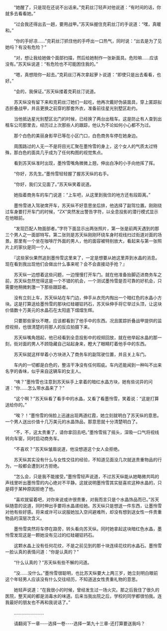 <div class="read-content j_readContent" id="">
                <p>　　“她醒了，只是现在还说不出话来。”克莉丝汀轻声对他说道：“有时间的话，你就多去看看她。”<p>　　“过会我还得出去一趟，要用战甲。”苏天纵握住克莉丝汀的手说道：“嘿，真暖和。”<p>　　“你的手好凉……”克莉丝汀抓住他的手呼出一口热气，同时说：“出去是为了见她吗？有没有危险？”<p>　　“对，想让我给她做个面部扫描，然后给她制作一张新面具。危险嘛……应该没有。”苏天纵说道：“有危险也不可能困住我的。”<p>　　“嗯，真想陪你一起去。”克莉丝汀再次拿起萝卜说道：“即使只是出去看看，也好。”<p>　　“会的，我保证。”苏天纵搂着克莉丝汀说道。<p>　　苏天纵没有留下来和克莉丝汀她们一起吃，他再次戴好伪装面具，穿上匿踪拟态折叠战甲，并且更换之前穿的那套外衣，准备前往星光别墅区赴约。<p>　　当他抵达星光别墅区北门的时候，已经换了两台出租车。这是防止有人查到出租车公司那里去，经历过上次那些人的跟踪，他认为不论如何小心都不为过。<p>　　那个白色的美丽身影早已等在小区门口，白色商务车停在她身边。<p>　　周围路过的人无一不是将目光汇聚在墨怜雪的身上，这个女人的气质太过特殊，那白色的面具几乎成为了任何构图的视觉焦点。<p>　　看到苏天纵准时出现，墨怜雪嘴角微微上翘，伸出白净的小手向他挥了挥。<p>　　“你好，苏先生。”墨怜雪轻轻握了握苏天纵的右手。<p>　　“你好，我们又见面了。”苏天纵笑着说道。<p>　　她指着商务车的车门说道：“上车吧，从这里到我住的地方还有段距离。”<p>　　墨怜雪进入驾驶席开车，苏天纵不好意思坐后排，他选择了副驾位置。刚刚绕过车身要打开车门的时候，“ZX”突然发出警告字符，以全息投影的潜行模式显示在他眼前。<p>　　“发现匹配人物面部者。”字符下面显示出两张照片，第一张是前两天遇到的那三个男人之一面部特写。第二张则是苏天纵刚刚环绕车身时视线扫过街道对面的场景。那里有一个坐在咖啡厅外面的男人，他的面容被特别放大，看起来与第一张照片上的家伙是同一个人。<p>　　『这些家伙果然追到墨怜雪这里来了，一定是想要从她这里弄到水晶的消息。现在看到我出现他们会做出什么事来呢？会不会直接动手抢？』<p>　　苏天纵一边想着这些问题，一边慢慢打开车门。就在他准备抬脚迈进商务车之前，苏天纵忽然觉得这是一个不错的机会，一个测试墨怜雪是否可靠的好机会，只需要他稍微刺激一下那些跟踪者。<p>　　没有立刻上车，苏天纵站在车门边，伸手从衣兜内掏出一个暗红色的水晶小方块。这是打算送给墨怜雪的那块红硅硼铝钙石，苏天纵伸手将它举过头顶，让这块价值数十万美元的水晶石在太阳底下熠熠生辉。<p>　　只要那些家伙不瞎，应该都看到了他手中的东西。况且匿踪折叠战甲提供的监控视频，也很清楚的将那人的反应拍摄下来。<p>　　苏天纵嘴角翘起，他已经看到全息投影中的视频回放，就在他举起水晶的那一刻，街对面的男人不顾隐藏自己站起身来，瞪大了眼睛盯着他手中的东西。<p>　　苏天纵就这样举着小方块进入了商务车的副驾驶位置，并且关上车门。<p>　　车内的一切都是白色的，整洁干净没有任何瑕疵。车内还能闻到一种叫不出来名字的香味，似乎来自这辆车的女主人。<p>　　“咦？”墨怜雪也注意到苏天纵手上拿着的暗红水晶方块，她有些诧异的问道：“你……怎么带水晶来了？”<p>　　“这个啊？”苏天纵看了看手中的水晶，又看了看墨怜雪，笑着说：“这是打算送给你的。”<p>　　“唉？！”墨怜雪的俏脸上迅速出现两道红霞，她立刻就明白了苏天纵的意思。一个男人送出价值十几万美元的水晶饰品，那意思就十分清楚明白了。<p>　　“不，不，这太贵重了，请你拿回去吧。”墨怜雪摇了摇头，深吸一口气将视线转向车窗，同时启动商务车。<p>　　“不喜欢？”苏天纵皱眉说道，他没想道这个女人会拒绝。<p>　　苏天纵其实没有什么与女性交往的经验，不知道见面没几次就送贵重物品的行为，一般都会遭到对方拒绝。<p>　　“怎么会，只是我不能接受。”墨怜雪轻声说道，不过苏天纵能从她略微共鸣的声线里听出墨怜雪的内心绝对不平静。这就说明墨怜雪其实挺喜欢这种水晶的，只是碍于某种原因拒绝了他。<p>　　“喜欢就留着吧，对你来说或许很贵重，对我而言只是个水晶饰品而已。”苏天纵随意的说道，同时伸出手要将水晶递给她。苏天纵只是想送一件东西，让墨怜雪对他有些好感。将来或许可以说服她加入空间避难所，却没有想到送女性一件贵重物品的深层次含义。<p>　　墨怜雪突然将车停在路旁，转头看向苏天纵。同时她拿起这块暗红色水晶，墨怜雪发现这是一颗她没有见过的红硅硼铝钙石。<p>　　这颗水晶上没有任何花纹，不是之前见到的那十块连续花纹的水晶石。墨怜雪一脸认真的表情问道：“你是认真的？”<p>　　“什么认真的？”苏天纵有些不解的问道。<p>　　“没……没什么。”墨怜雪很聪明，也比苏天纵要大上两三岁，她立刻明白眼前这个年轻男人应该没有什么交往经历，不知道送女性贵重礼物的意思。<p>　　她轻声说道：“在我很小的时候，曾经发生过一场火灾。那之后我住了很久的医院，整天闻的都是消毒水的味道。后来当我出院之后，学校的同学都很怕我。连我最好的朋友也不再和我说话了。”<p>　　……………………<p>　　请翻阅下一章----选择一卷----选择一第九十三章-还打算要送我吗？<p> 
            </div>